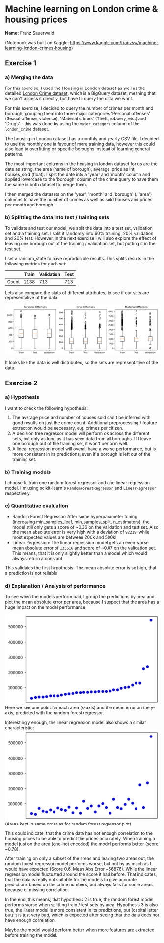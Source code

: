 # Machine learning on London crime & housing prices

**Name:** Franz Sauerwald

(Notebook was built on Kaggle: https://www.kaggle.com/franzsw/machine-learning-london-crimes-housing)

## Exercise 1

### a) Merging the data

For this exercise, I used the [Housing in London](https://www.kaggle.com/justinas/housing-in-london) dataset as well as the detailed [London Crime dataset](https://www.kaggle.com/LondonDataStore/london-crime), which is a BigQuery dataset, meaning that we can't access it directly, but have to query the data we want.

For this exercise, I decided to query the number of crimes per month and borough, grouping them into three major categories 'Personal offenses' (Sexual offense, violence), 'Material crimes' (Theft, robbery, etc.) and 'Drugs' - this was done by using the `major_category` column of the `london_crime` dataset.

The housing in London dataset has a monthly and yearly CSV file. I decided to use the monthly one in favour of more training data, however this could also lead to overfitting on specific boroughs instead of learning general patterns.

The most important columns in the housing in london dataset for us are the date as string, the area (name of borough), average_price as int, houses_sold (float). I split the date into a 'year' and 'month' column and applied lowercase to the 'borough' column of the crime query to have them the same in both dataset to merge them.

I then merged the datasets on the 'year', 'month' and 'borough' (/ 'area') columns to have the number of crimes as well as sold houses and prices per month and borough.

### b) Splitting the data into test / training sets

To validate and test our model, we split the data into a test set, validation set and a training set. I split it randomly into 60% training, 20% validation and 20% test. However, in the next exercise I will also explore the effect of leaving one borough out of the training / validation set, but putting it in the test set.

I set a random_state to have reproducible results. This splits results in the following metrics for each set:

|       | Train | Validation | Test |
| ----- | ----- | ---------- | ---- |
| Count | 2138  | 713        | 713  |

Lets also compare the stats of different attributes, to see if our sets are representative of the data.

![](./set_comparison.png)

It looks like the data is well distributed, so the sets are representative of the data.

## Exercise 2

### a) Hypothesis

I want to check the following hypothesis:

1. The average price and number of houses sold can't be inferred with good results on just the crime count. Additional preprocessing / feature extraction would be necessary, e.g. crimes per citizen.
2. A decision tree regressor model will perform ok across the different sets, but only as long as it has seen data from all boroughs. If I leave one borough out of the training set, it won't perform well.
3. A linear regression model will overall have a worse performance, but is more consistent in its predictions, even if a borough is left out of the training set.

### b) Training models

I choose to train one random forest regressor and one linear regression model. I'm using scikit-learn's `RandomForestRegressor` and `LinearRegressor` respectively.

### c) Quantitative evaluation

- Random Forest Regressor: After some hyperparameter tuning (increasing min_samples_leaf, min_samples_split, n_estimators), the model still only gets a score of ~0.36 on the validation and test set. Also the mean absolute error is very high with a deviation of `92219`, while most expected values are between 200k and 500k!
- Linear Regression: The linear regression model gets an even worse mean absolute error of `133616` and score of ~0.07 on the validation set. This means, that it is only slightly better than a model which would always return a constant

This validates the first hypothesis. The mean absolute error is so high, that a prediction is not reliable

### d) Explanation / Analysis of performance

To see when the models perform bad, I group the predictions by area and plot the mean absolute error per area, because I suspect that the area has a huge impact on the model performance.

![](./points_area_error.png)
Here we see one point for each area (x-axis) and the mean error on the y-axis, predicted with the random forest regressor.

Interestingly enough, the linear regression model also shows a similar characteristic:
![](./points_area_error_linear_same_order.png)
(Areas kept in same order as for random forest regressor plot)

This could indicate, that the crime data has not enough correlation to the housing prices to be able to predict the prices accurately. When training a model just on the area (one-hot encoded) the model performs better (score ~0.78).

After training on only a subset of the areas and leaving two areas out, the random forest regressor model performs worse, but not by as much as I would have expected (Score 0.6, Mean Abs Error ~56876). While the linear regression model fluctuated around the score it had before. That indicates, that the data is really not suitable for the models to give accurate predictions based on the crime numbers, but always fails for some areas, because of missing correlation.

In the end, this means, that hypothesis 2 is true, the random forest model performs worse when splitting train / test sets by area. Hypothesis 3 is also true, the linear model is more consistent in its predictions, but (capital letter but) it is just very bad, which is expected after seeing that the data does not have enough correlation.

Maybe the model would perform better when more features are extracted before training the model.
